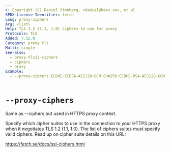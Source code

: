 ```yaml
---
c: Copyright (C) Daniel Stenberg, <daniel@haxx.se>, et al.
SPDX-License-Identifier: fetch
Long: proxy-ciphers
Arg: <list>
Help: TLS 1.2 (1.1, 1.0) ciphers to use for proxy
Protocols: TLS
Added: 7.52.0
Category: proxy tls
Multi: single
See-also:
  - proxy-tls13-ciphers
  - ciphers
  - proxy
Example:
  - --proxy-ciphers ECDHE-ECDSA-AES128-GCM-SHA256:ECDHE-RSA-AES128-GCM-SHA256 -x https://proxy $URL
---
```


# `--proxy-ciphers`

Same as --ciphers but used in HTTPS proxy context.

Specify which cipher suites to use in the connection to your HTTPS proxy when
it negotiates TLS 1.2 (1.1, 1.0). The list of ciphers suites must specify
valid ciphers. Read up on cipher suite details on this URL:

https://fetch.se/docs/ssl-ciphers.html
